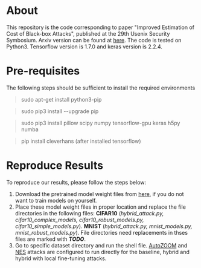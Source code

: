 # About
This repository is the code corresponding to paper "Improved Estimation of Cost of Black-box Attacks", published at the 29th Usenix Security Symbosium. Arxiv version can be found at [here](http://www.cs.virginia.edu/~evans/). The code is tested on Python3. Tensorflow version is 1.7.0 and keras version is 2.2.4.

# Pre-requisites
The following steps should be sufficient to install the required environments

> sudo apt-get install python3-pip

> sudo pip3 install --upgrade pip

> sudo pip3 install pillow scipy numpy tensorflow-gpu keras h5py numba

> pip install cleverhans (after installed tensorflow)

# Reproduce Results
To reproduce our results, please follow the steps below:
1. Download the pretrained model weight files from [here](https://www.dropbox.com/sh/gdipubr7rp0d8qv/AADPgrs4ZGfOl4ob_dXmYsFla?dl=0), if you do not want to train models on yourself. 
2. Place these model weight files in proper location and replace the file directories in the following files: **CIFAR10** (*hybrid_attack.py, cifar10_complex_models, cifar10_robust_models.py, cifar10_simple_models.py*). **MNIST** (*hybrid_attack.py, mnist_models.py, mnist_robust_models.py*). File directories need replacements in thses files are marked with ***TODO***.
3. Go to specific dataset directory and run the shell file. [AutoZOOM](https://github.com/IBM/Autozoom-Attack) and [NES](https://github.com/labsix/limited-blackbox-attacks) attacks are configured to run directly for the baseline, hybrid and hybrid with local fine-tuning attacks. 
